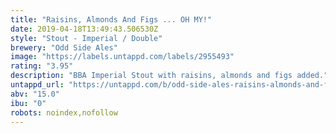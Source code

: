 ```yaml
---
title: "Raisins, Almonds And Figs ... OH MY!"
date: 2019-04-18T13:49:43.506530Z
style: "Stout - Imperial / Double"
brewery: "Odd Side Ales"
image: "https://labels.untappd.com/labels/2955493"
rating: "3.95"
description: "BBA Imperial Stout with raisins, almonds and figs added."
untappd_url: "https://untappd.com/b/odd-side-ales-raisins-almonds-and-figs-oh-my/2955493"
abv: "15.0"
ibu: "0"
robots: noindex,nofollow
---
```

